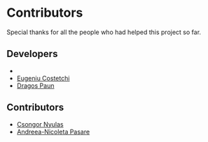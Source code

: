 # Contributors

Special thanks for all the people who had helped this project so far. 

## Developers
* 
* [Eugeniu Costetchi](eugen@meaningfy.ws)
* [Dragos Paun](dragos.paun@meaningfy.ws) 


## Contributors

* [Csongor Nyulas](csongor.nyulas@meaningfy.ws)
* [Andreea-Nicoleta Pasare](andreea.pasare@meaningfy.ws)